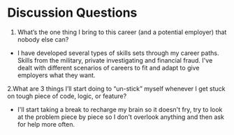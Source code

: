 # Discussion Questions

1. What’s the one thing I bring to this career (and a potential employer) that nobody else can?

- I have developed several types of skills sets through my career paths. Skills from the military, private investigating and financial fraud. I've dealt with different scenarios of careers to fit and adapt to give employers what they want.

2.What are 3 things I’ll start doing to “un-stick” myself whenever I get stuck on tough piece of code, logic, or feature?

- I'll start taking a break to recharge my brain so it doesn't fry, try to look at the problem piece by piece so I don't overlook anything and then ask for help more often.
